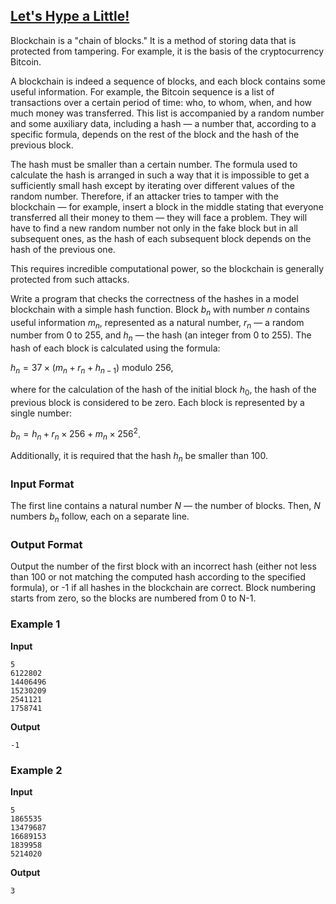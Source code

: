 ## [Let's Hype a Little!](../../../solutions/2.3/23_t.py)

Blockchain is a "chain of blocks." It is a method of storing data that is protected from tampering. For example, it is the basis of the cryptocurrency Bitcoin.

A blockchain is indeed a sequence of blocks, and each block contains some useful information. For example, the Bitcoin sequence is a list of transactions over a certain period of time: who, to whom, when, and how much money was transferred. This list is accompanied by a random number and some auxiliary data, including a hash — a number that, according to a specific formula, depends on the rest of the block and the hash of the previous block.

The hash must be smaller than a certain number. The formula used to calculate the hash is arranged in such a way that it is impossible to get a sufficiently small hash except by iterating over different values of the random number. Therefore, if an attacker tries to tamper with the blockchain — for example, insert a block in the middle stating that everyone transferred all their money to them — they will face a problem. They will have to find a new random number not only in the fake block but in all subsequent ones, as the hash of each subsequent block depends on the hash of the previous one.

This requires incredible computational power, so the blockchain is generally protected from such attacks.

Write a program that checks the correctness of the hashes in a model blockchain with a simple hash function. Block $b_n$ with number $n$ contains useful information $m_n$, represented as a natural number, $r_n$ — a random number from 0 to 255, and $h_n$ — the hash (an integer from 0 to 255). The hash of each block is calculated using the formula:

$h_n = 37 × (m_n + r_n + h_{n-1})$ modulo 256,

where for the calculation of the hash of the initial block $h_0$, the hash of the previous block is considered to be zero. Each block is represented by a single number:

$b_n = h_n + r_n × 256 + m_n × 256^2$.

Additionally, it is required that the hash $h_n$ be smaller than 100.

### Input Format

The first line contains a natural number $N$ — the number of blocks. Then, $N$ numbers $b_n$ follow, each on a separate line.

### Output Format

Output the number of the first block with an incorrect hash (either not less than 100 or not matching the computed hash according to the specified formula), or -1 if all hashes in the blockchain are correct. Block numbering starts from zero, so the blocks are numbered from 0 to N-1.

### Example 1

__Input__
```plaintext
5
6122802
14406496
15230209
2541121
1758741
```

__Output__
```plaintext
-1
```

### Example 2

__Input__
```plaintext
5
1865535
13479687
16689153
1839958
5214020
```

__Output__
```plaintext
3
```